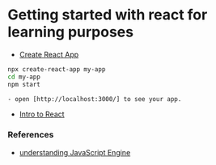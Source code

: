 # Getting started with react for learning purposes
* [Create React App](https://facebook.github.io/create-react-app/docs/getting-started)
```sh
npx create-react-app my-app
cd my-app
npm start
```
	- open [http://localhost:3000/] to see your app.

* [Intro to React](https://reactjs.org/tutorial/tutorial.html)



### References

- [understanding JavaScript Engine](https://github.com/horia-delicoti/simpleReact/blob/master/notes/javascriptEngine.md)